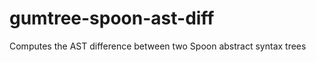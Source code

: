 gumtree-spoon-ast-diff
======================

Computes the AST difference between two Spoon abstract syntax trees
